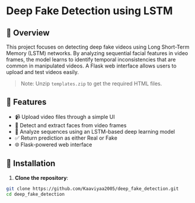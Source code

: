 # Deep Fake Detection using LSTM

## 🧠 Overview

This project focuses on detecting deep fake videos using Long Short-Term Memory (LSTM) networks. By analyzing sequential facial features in video frames, the model learns to identify temporal inconsistencies that are common in manipulated videos. A Flask web interface allows users to upload and test videos easily.


> Note: Unzip `templates.zip` to get the required HTML files.

## 🚀 Features

- 📹 Upload video files through a simple UI
- 👤 Detect and extract faces from video frames
- 🧠 Analyze sequences using an LSTM-based deep learning model
- ✅ Return prediction as either Real or Fake
- 🌐 Flask-powered web interface

## 🔧 Installation

1. **Clone the repository**:

```bash
git clone https://github.com/Kaaviyaa2005/deep_fake_detection.git
cd deep_fake_detection
